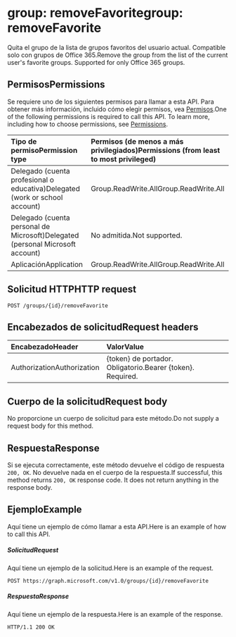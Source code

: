 # <a name="group-removefavorite"></a><span data-ttu-id="716cc-101">group: removeFavorite</span><span class="sxs-lookup"><span data-stu-id="716cc-101">group: removeFavorite</span></span>
<span data-ttu-id="716cc-p101">Quita el grupo de la lista de grupos favoritos del usuario actual. Compatible solo con grupos de Office 365.</span><span class="sxs-lookup"><span data-stu-id="716cc-p101">Remove the group from the list of the current user's favorite groups. Supported for only Office 365 groups.</span></span>

## <a name="permissions"></a><span data-ttu-id="716cc-104">Permisos</span><span class="sxs-lookup"><span data-stu-id="716cc-104">Permissions</span></span>
<span data-ttu-id="716cc-p102">Se requiere uno de los siguientes permisos para llamar a esta API. Para obtener más información, incluido cómo elegir permisos, vea [Permisos](../../../concepts/permissions_reference.md).</span><span class="sxs-lookup"><span data-stu-id="716cc-p102">One of the following permissions is required to call this API. To learn more, including how to choose permissions, see [Permissions](../../../concepts/permissions_reference.md).</span></span>

|<span data-ttu-id="716cc-107">Tipo de permiso</span><span class="sxs-lookup"><span data-stu-id="716cc-107">Permission type</span></span>      | <span data-ttu-id="716cc-108">Permisos (de menos a más privilegiados)</span><span class="sxs-lookup"><span data-stu-id="716cc-108">Permissions (from least to most privileged)</span></span>              |
|:--------------------|:---------------------------------------------------------|
|<span data-ttu-id="716cc-109">Delegado (cuenta profesional o educativa)</span><span class="sxs-lookup"><span data-stu-id="716cc-109">Delegated (work or school account)</span></span> | <span data-ttu-id="716cc-110">Group.ReadWrite.All</span><span class="sxs-lookup"><span data-stu-id="716cc-110">Group.ReadWrite.All</span></span>    |
|<span data-ttu-id="716cc-111">Delegado (cuenta personal de Microsoft)</span><span class="sxs-lookup"><span data-stu-id="716cc-111">Delegated (personal Microsoft account)</span></span> | <span data-ttu-id="716cc-112">No admitida.</span><span class="sxs-lookup"><span data-stu-id="716cc-112">Not supported.</span></span>    |
|<span data-ttu-id="716cc-113">Aplicación</span><span class="sxs-lookup"><span data-stu-id="716cc-113">Application</span></span> | <span data-ttu-id="716cc-114">Group.ReadWrite.All</span><span class="sxs-lookup"><span data-stu-id="716cc-114">Group.ReadWrite.All</span></span> |

## <a name="http-request"></a><span data-ttu-id="716cc-115">Solicitud HTTP</span><span class="sxs-lookup"><span data-stu-id="716cc-115">HTTP request</span></span>
<!-- { "blockType": "ignored" } -->
```http
POST /groups/{id}/removeFavorite
```
## <a name="request-headers"></a><span data-ttu-id="716cc-116">Encabezados de solicitud</span><span class="sxs-lookup"><span data-stu-id="716cc-116">Request headers</span></span>
| <span data-ttu-id="716cc-117">Encabezado</span><span class="sxs-lookup"><span data-stu-id="716cc-117">Header</span></span>       | <span data-ttu-id="716cc-118">Valor</span><span class="sxs-lookup"><span data-stu-id="716cc-118">Value</span></span> |
|:---------------|:--------|
| <span data-ttu-id="716cc-119">Authorization</span><span class="sxs-lookup"><span data-stu-id="716cc-119">Authorization</span></span>  | <span data-ttu-id="716cc-p103">{token} de portador. Obligatorio.</span><span class="sxs-lookup"><span data-stu-id="716cc-p103">Bearer {token}. Required.</span></span>  |

## <a name="request-body"></a><span data-ttu-id="716cc-122">Cuerpo de la solicitud</span><span class="sxs-lookup"><span data-stu-id="716cc-122">Request body</span></span>
<span data-ttu-id="716cc-123">No proporcione un cuerpo de solicitud para este método.</span><span class="sxs-lookup"><span data-stu-id="716cc-123">Do not supply a request body for this method.</span></span>

## <a name="response"></a><span data-ttu-id="716cc-124">Respuesta</span><span class="sxs-lookup"><span data-stu-id="716cc-124">Response</span></span>

<span data-ttu-id="716cc-p104">Si se ejecuta correctamente, este método devuelve el código de respuesta `200, OK`. No devuelve nada en el cuerpo de la respuesta.</span><span class="sxs-lookup"><span data-stu-id="716cc-p104">If successful, this method returns `200, OK` response code. It does not return anything in the response body.</span></span>

## <a name="example"></a><span data-ttu-id="716cc-127">Ejemplo</span><span class="sxs-lookup"><span data-stu-id="716cc-127">Example</span></span>
<span data-ttu-id="716cc-128">Aquí tiene un ejemplo de cómo llamar a esta API.</span><span class="sxs-lookup"><span data-stu-id="716cc-128">Here is an example of how to call this API.</span></span>
##### <a name="request"></a><span data-ttu-id="716cc-129">Solicitud</span><span class="sxs-lookup"><span data-stu-id="716cc-129">Request</span></span>
<span data-ttu-id="716cc-130">Aquí tiene un ejemplo de la solicitud.</span><span class="sxs-lookup"><span data-stu-id="716cc-130">Here is an example of the request.</span></span>
<!-- {
  "blockType": "request",
  "name": "group_removefavorite"
}-->
```http
POST https://graph.microsoft.com/v1.0/groups/{id}/removeFavorite
```

##### <a name="response"></a><span data-ttu-id="716cc-131">Respuesta</span><span class="sxs-lookup"><span data-stu-id="716cc-131">Response</span></span>
<span data-ttu-id="716cc-132">Aquí tiene un ejemplo de la respuesta.</span><span class="sxs-lookup"><span data-stu-id="716cc-132">Here is an example of the response.</span></span>
<!-- {
  "blockType": "response",
  "truncated": false,
  "@odata.type": "microsoft.graph.none"
} -->
```http
HTTP/1.1 200 OK
```

<!-- uuid: 8fcb5dbc-d5aa-4681-8e31-b001d5168d79
2015-10-25 14:57:30 UTC -->
<!-- {
  "type": "#page.annotation",
  "description": "group: removeFavorite",
  "keywords": "",
  "section": "documentation",
  "tocPath": ""
}-->